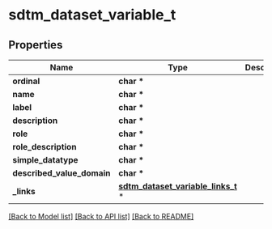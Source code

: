 # sdtm_dataset_variable_t

## Properties
Name | Type | Description | Notes
------------ | ------------- | ------------- | -------------
**ordinal** | **char \*** |  | [optional] 
**name** | **char \*** |  | [optional] 
**label** | **char \*** |  | [optional] 
**description** | **char \*** |  | [optional] 
**role** | **char \*** |  | [optional] 
**role_description** | **char \*** |  | [optional] 
**simple_datatype** | **char \*** |  | [optional] 
**described_value_domain** | **char \*** |  | [optional] 
**_links** | [**sdtm_dataset_variable_links_t**](sdtm_dataset_variable_links.md) \* |  | [optional] 

[[Back to Model list]](../README.md#documentation-for-models) [[Back to API list]](../README.md#documentation-for-api-endpoints) [[Back to README]](../README.md)


